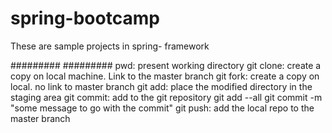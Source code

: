 # spring-bootcamp

These are sample projects in spring- framework

#########
#########
pwd: present working directory
git clone: create a copy on local machine. Link to the master branch
git fork: create a copy on local. no link to master branch
git add: place the modified directory in the staging area
git commit: add to the git repository
git add --all
git commit -m "some message to go with the commit"
git push: add the local repo to the master branch
